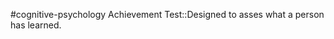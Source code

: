 #cognitive-psychology 
Achievement Test::Designed to asses what a person has learned.
<!--SR:!2024-04-15,6,250-->